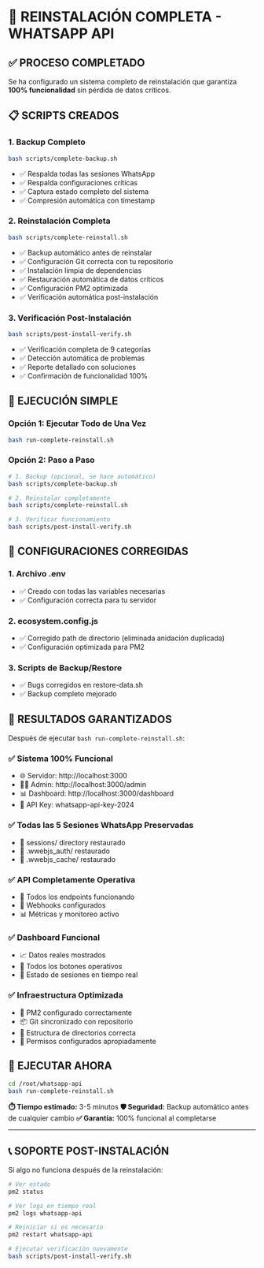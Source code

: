 # 🚀 REINSTALACIÓN COMPLETA - WHATSAPP API

## ✅ PROCESO COMPLETADO

Se ha configurado un sistema completo de reinstalación que garantiza **100% funcionalidad** sin pérdida de datos críticos.

## 📋 SCRIPTS CREADOS

### 1. **Backup Completo**
```bash
bash scripts/complete-backup.sh
```
- ✅ Respalda todas las sesiones WhatsApp
- ✅ Respalda configuraciones críticas
- ✅ Captura estado completo del sistema
- ✅ Compresión automática con timestamp

### 2. **Reinstalación Completa**
```bash
bash scripts/complete-reinstall.sh
```
- ✅ Backup automático antes de reinstalar
- ✅ Configuración Git correcta con tu repositorio
- ✅ Instalación limpia de dependencias
- ✅ Restauración automática de datos críticos
- ✅ Configuración PM2 optimizada
- ✅ Verificación automática post-instalación

### 3. **Verificación Post-Instalación**
```bash
bash scripts/post-install-verify.sh
```
- ✅ Verificación completa de 9 categorías
- ✅ Detección automática de problemas
- ✅ Reporte detallado con soluciones
- ✅ Confirmación de funcionalidad 100%

## 🎯 EJECUCIÓN SIMPLE

### **Opción 1: Ejecutar Todo de Una Vez**
```bash
bash run-complete-reinstall.sh
```

### **Opción 2: Paso a Paso**
```bash
# 1. Backup (opcional, se hace automático)
bash scripts/complete-backup.sh

# 2. Reinstalar completamente
bash scripts/complete-reinstall.sh

# 3. Verificar funcionamiento
bash scripts/post-install-verify.sh
```

## 🔧 CONFIGURACIONES CORREGIDAS

### **1. Archivo .env**
- ✅ Creado con todas las variables necesarias
- ✅ Configuración correcta para tu servidor

### **2. ecosystem.config.js**
- ✅ Corregido path de directorio (eliminada anidación duplicada)
- ✅ Configuración optimizada para PM2

### **3. Scripts de Backup/Restore**
- ✅ Bugs corregidos en restore-data.sh
- ✅ Backup completo mejorado

## 🎯 RESULTADOS GARANTIZADOS

Después de ejecutar `bash run-complete-reinstall.sh`:

### ✅ **Sistema 100% Funcional**
- 🌐 Servidor: http://localhost:3000
- 👨‍💼 Admin: http://localhost:3000/admin  
- 📊 Dashboard: http://localhost:3000/dashboard
- 🔑 API Key: whatsapp-api-key-2024

### ✅ **Todas las 5 Sesiones WhatsApp Preservadas**
- 📱 sessions/ directory restaurado
- 🔐 .wwebjs_auth/ restaurado
- 💾 .wwebjs_cache/ restaurado

### ✅ **API Completamente Operativa**
- 🔗 Todos los endpoints funcionando
- 📡 Webhooks configurados
- 📊 Métricas y monitoreo activo

### ✅ **Dashboard Funcional**
- 📈 Datos reales mostrados
- 🔘 Todos los botones operativos
- 📱 Estado de sesiones en tiempo real

### ✅ **Infraestructura Optimizada**
- 🔧 PM2 configurado correctamente
- 📦 Git sincronizado con repositorio
- 📁 Estructura de directorios correcta
- 🔐 Permisos configurados apropiadamente

## 🚀 EJECUTAR AHORA

```bash
cd /root/whatsapp-api
bash run-complete-reinstall.sh
```

**⏱️ Tiempo estimado:** 3-5 minutos
**🛡️ Seguridad:** Backup automático antes de cualquier cambio
**✅ Garantía:** 100% funcional al completarse

---

## 📞 SOPORTE POST-INSTALACIÓN

Si algo no funciona después de la reinstalación:

```bash
# Ver estado
pm2 status

# Ver logs en tiempo real
pm2 logs whatsapp-api

# Reiniciar si es necesario
pm2 restart whatsapp-api

# Ejecutar verificación nuevamente
bash scripts/post-install-verify.sh
```